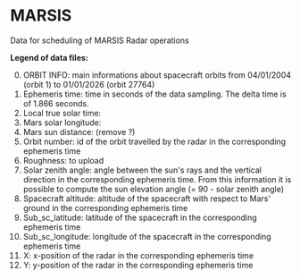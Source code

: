 # MARSIS
Data for scheduling of MARSIS Radar operations
&nbsp;
&nbsp;
&nbsp;
&nbsp;




**Legend of data files:**

0. ORBIT INFO: main informations about spacecraft orbits from 04/01/2004 (orbit 1) to 01/01/2026 (orbit 27764)
1. Ephemeris time: time in seconds of the data sampling. The delta time is of 1.866 seconds.
2. Local true solar time: 
3. Mars solar longitude: 
4. Mars sun distance: (remove ?)
5. Orbit number: id of the orbit travelled by the radar in the corresponding ephemeris time
6. Roughness: to upload
7. Solar zenith angle: angle between the sun's rays and the vertical direction in the corresponding ephemeris time. From this information it is possible to compute the sun elevation angle (= 90 - solar zenith angle)
8. Spacecraft altitude: altitude of the spacecraft with respect to Mars' ground in the corresponding ephemeris time
9. Sub_sc_latitude: latitude of the spacecraft in the corresponding ephemeris time
10. Sub_sc_longitude: longitude of the spacecraft in the corresponding ephemeris time
11. X: x-position of the radar in the corresponding ephemeris time
12. Y: y-position of the radar in the corresponding ephemeris time
